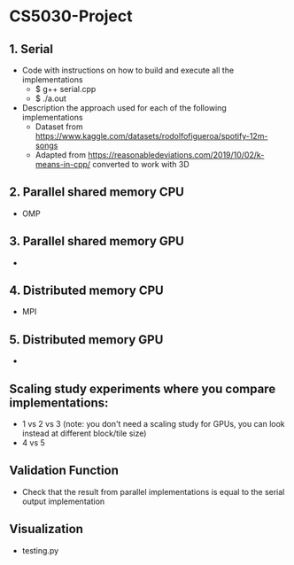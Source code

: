 # CS5030-Project

## 1. Serial
- Code with instructions on how to build and execute all the implementations
    - $ g++ serial.cpp
    - $ ./a.out
- Description the approach used for each of the following implementations
    - Dataset from https://www.kaggle.com/datasets/rodolfofigueroa/spotify-12m-songs
    - Adapted from https://reasonabledeviations.com/2019/10/02/k-means-in-cpp/ converted to work with 3D

## 2. Parallel shared memory CPU
- OMP

## 3. Parallel shared memory GPU
- 

## 4. Distributed memory CPU
- MPI

## 5. Distributed memory GPU
- 

## Scaling study experiments where you compare implementations:
- 1 vs 2 vs 3 (note: you don't need a scaling study for GPUs, you can look instead at different block/tile size)
- 4 vs 5

## Validation Function
- Check that the result from parallel implementations is equal to the serial output implementation

## Visualization
- testing.py

